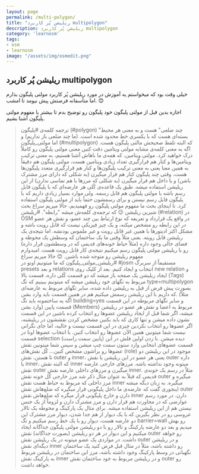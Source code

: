 ```yaml
---
layout: page
permalink: /multi-polygon/
title: "ریلیشن پُر کاربرد multipolygon"
description: ریلیشن پُر کاربرد multipolygon 
category: 'learnosm'
tags:
- osm
- learnosm
image: "/assets/img/osmedit.png"
---
```


## ریلیشن پُر کاربرد multipolygon

خیلی وقت بود که میخواستم یه آموزش در مورد ریلیشن پُر کاربرد مولتی پلیگون بذارم اما متأسفانه فرصتش پیش نیومد تا امشب. 😊

اجازه بدین قبل از مولتی پلیگون خود پلیگون رو توضیح بدم تا بیشتر با مفهوم مولتی پلیگون آشنا بشیم.

 > ترجمه کلمه‌ی #پلیگون (#polygon) "چند ضلعی" هست و به معنی هر محیط بسته‌ای هست که با یکسری خط محدود شده است. (ما چند ضلعی باز نداریم) 
و اما مولتی_پلیگون (#multipolygon) که البته تلفظ صحیحش مالتی پلیگون هست. اگه به معنی کلمه‌ی مشابه مولتی ویتامین دقت کنین معنی مولتی پلیگون رو کاملاً درک خواهید کرد. مولتی ویتامین، که همه‌ی ما باهاش آشنا هستیم، به معنی ترکیب ویتامین‌ها و کنار هم قرارگیری تعداد زیادی ویتامین هست، مولتی پلیگون هم دقیقاً به همین معنا یعنی به معنی ترکیب پلیگون‌ها و کنار هم قرارگیری متعدد پلیگون‌ها هست.
وقتی چند پلیگون کنار هم قرار میگیرن (به شکلی که دارای مرز مشترک باشن) و یا داخل هم قرار میگیرن (به شکلی که مرزها با هم تماسی ندارن) از این ریلیشن استفاده میشه. طبق یک قاعده‌ی کُلی هر عارضه‌ای که با پلیگون قابل رسم باشه با مولتی پلیگون هم قابل رسمه. ولی موارد بسیار زیادی داریم که با پلیگون قابل رسم نیستن و برای رسمشون حتماً باید از مولتی پلیگون استفاده کرد.
تا اینجای بحث ما مفهوم مولتی پلیگون رو فهمیدیم، حالا میریم سراغ بحث شیرین ریلیشن 😉 که ترجمه‌ی کلمه‌ش میشه "رابطه". #ریلیشن (#relation) در OSM در واقع یک قرارداد و تعریفه که نوع ارتباط بین چند عضو، و نقش هر عضو در این رابطه رو مشخص میکنه، و یک چیز فیزیکی نیست که قابل رویت باشه و مشکل اکثر ادیتورها با همین غیر قابل رویت و غیر ملموس بودنشه. اما نتیجه‌ی یک ریلیشن قابل رویته. یعنی مثلاً وقتی ما یک ساختمان که وسطش یک محوطه و فضای خالی وجود داره (مثلاً حیاط خونه‌های قدیمی که در وسطشون قرار داره) رو با ریلیشن مولتی پلیگون رسم میکنیم نتیجه‌ی کار قابل رویت هست. امیدوارم مفهوم ریلیشن رو متوجه شده باشین. 😊
حالا میریم سراغ #ریلیشن_مولتی_پلیگون که ما میتونیم اونو در #josm مستقيماً از سربرگ presets و بعد relations انتخاب و ایجاد کنیم. بعد از کلیک روی new relation و ایجاد ریلیشن یک صفحه باز میشه که دو قسمت کُلی داره،
قسمت بالا (Tags) مربوط به تگهای خود ریلیشن میشه که میتونیم ببینیم که تگ type=multipolygon بصورت پیش فرض از قبل به ریلیشن داده شده، سایر تگهای مربوط به عارضه‌ای که داریم با این ریلیشن رسمش میکنیم هم در همین قسمت باید وارد بشن. (مثلاً اگه یه ساختمونه باید تگ building=yes و سایر تگهای مربوطه در این قسمت وارد بشن) 
قسمت پایین (Members) مربوط به اعضا و نقش هر عضو در ریلیشن میشه، اگر شما قبل از ایجاد ریلیشن عضوها رو انتخاب کرده باشین در این قسمت نشون داده میشن و تنها کاری که باید بکنین مشخص کردن نقششون در ریلیشنه، اگر عضوها رو انتخاب نکردین چیزی در این قسمت نیست و خالیه، اما جای نگرانی نیست شما میتونین همین الآن عضوها رو انتخاب کنین. با انتخاب عضوها اونا در قسمت selection (پایین سمت راست) دیده میشن. با زدن اولین فلش در این قسمت عضوهای انتخابی وارد ستون سمت چپ میشن و سپس شما میتونین نقش عضوها رو براشون مشخص کنین...
کُل نقش‌های (role) موجود در این ریلیشن دو تا هستن، نقش outer و inner، یعنی هر عضو در این ریلیشن یا نقش outer داره یا inner، که البته نقش inner میتونه وجود نداشته باشه. مرزهای خارجی عارضه نقش outer میگیرن و مرزهای داخلی عارضه نقش inner. مثلاً در رسم یک خونه‌ی قدیمی که قبلاً به عنوان مثال ذکر شد مرز خارجی کُل خونه نقش outer میگیره و مرز داخلی که مربوط به حیاط هست نقش inner میگیره. به زبان دیگه میشه اینجوری گفت که عارضه‌ی ما داخل پلیگونی قرار میگیره که ضلع‌هاش نقش outer دارن و خارج پلیگونی قرار میگره که ضلع‌هاش نقش inner دارن.
در مورد رسم عوارضی که در مجاورت هم قرار دارن و مرز مشترک دارن و لزوماً از یک جنس نیستن هم از این ریلیشن استفاده میشه. برای مثال یک پارکینگ و محوطه یک تالار عروسی رو در نظر بگیرین که با یک دیوار از هم جدا شدن، دیوار مرز مشترک این دو عارضه هست، دیوار رو با یک خط رسم میکنیم و تگ barrier=wall رو بهش میدیم و بعد دو عارضه پارکینگ و تالار رو با دو ریلیشن مولتی پلیگون جداگانه ایجاد میکنیم و این دیوار در هر دو ریلیشن (بصورت جداگانه) نقش outer رو خواهد داشت. در مواردی یک عضو میتونه در یک ریلیشن نقش outer و در ریلیشن دیگه‌ای نقش inner رو داشته باشه، مثلاً در مثال قبل فرض کنید یک ساختمان نگهبانی در وسط پارکینگ وجود داشته باشه، مرز این ساختمان در ریلیشن مربوط به پارکینگ نقش inner و در ریلیشن مربوط به خود ساختمان نقش outer رو خواهد داشت.